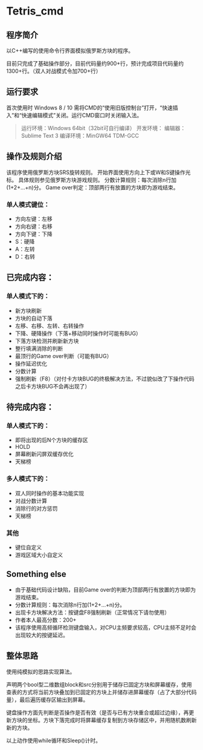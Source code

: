 # Tetris_cmd

## 程序简介

以C++编写的使用命令行界面模拟俄罗斯方块的程序。

目前只完成了基础操作部分，目前代码量约900+行，预计完成项目代码量约1300+行。（双人对战模式令加700+行）

## 运行要求

首次使用时 Windows 8 / 10 需将CMD的“使用旧版控制台”打开，“快速插入”和“快速编辑模式”关闭。运行CMD窗口时关闭输入法。

> 运行环境：Windows 64bit（32bit可自行编译）
> 开发环境：
> 编辑器：Sublime Text 3
> 编译环境：MinGW64 TDM-GCC

## 操作及规则介绍

该程序使用俄罗斯方块SRS旋转规则。
开始界面使用方向上下或W和S键操作光标。
具体规则参见俄罗斯方块游戏规则。
分数计算规则：每次消除n行加(1+2+...+n)分。
Game over判定：顶部两行有放置的方块即为游戏结束。

### 单人模式键位：

- 方向左键：左移
- 方向右键：右移
- 方向下键：下降
- S：硬降
- A：左转
- D：右转


## 已完成内容：

### 单人模式下的：

- 新方块刷新
- 方块的自动下落
- 左移、右移、左转、右转操作
- 下降、硬降操作（下落+移动同时操作时可能有BUG）
- 下落方块检测并刷新新方块
- 整行填满消除的判断
- 最顶行的Game over判断（可能有BUG）
- 操作延迟优化
- 分数计算
- 强制刷新（F8）（对付卡方块BUG的终极解决方法，不过貌似改了下操作代码之后卡方块BUG不会再出现了）

## 待完成内容：

### 单人模式下的：

- 即将出现的后N个方块的缓存区
- HOLD
- 屏幕刷新闪屏双缓存优化
- 天梯榜

### 多人模式下的：

- 双人同时操作的基本功能实现
- 对战分数计算
- 消除行的对方惩罚
- 天梯榜

### 其他

- 键位自定义
- 游戏区域大小自定义

## Something else

- 由于基础代码设计缺陷，目前Game over的判断为顶部两行有放置的方块即为游戏结束。
- 分数计算规则：每次消除n行加(1+2+...+n)分。
- 出现卡方块解决方法：按键盘F8强制刷新（正常情况下请勿使用）
- 作者本人最高分数：200+
- 该程序使用高频循环检测键盘输入，对CPU主频要求较高，CPU主频不足时会出现较大的按键延迟。

## 整体思路

使用纯模拟的思路实现算法。

声明两个bool型二维数组block和src分别用于储存已固定方块和屏幕缓存，使用查表的方式将当前方块叠加到已固定的方块上并储存进屏幕缓存（占了大部分代码量），最后遍历缓存区输出到屏幕。

键盘操作方面先判断是否操作是否有效（是否与已有方块重合或超过边缘），再更新方块的坐标。方块下落完成时将屏幕缓存复制到方块存储区中，并用随机数刷新新的方块。

以上动作使用while循环和Sleep()计时。